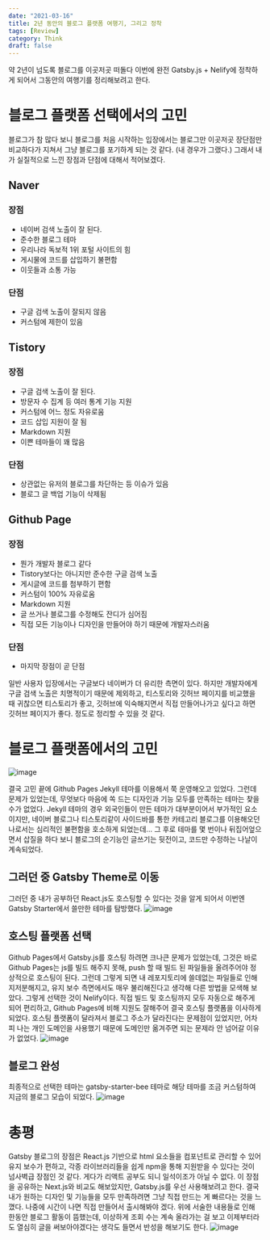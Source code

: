 ```yaml
---
date: "2021-03-16"
title: 2년 동안의 블로그 플랫폼 여행기, 그리고 정착
tags: [Review]
category: Think
draft: false
---
```


약 2년이 넘도록 블로그를 이곳저곳 떠돌다 이번에 완전 Gatsby.js + Nelify에 정착하게 되어서 그동안의 여행기를 정리해보려고 한다.

# 블로그 플랫폼 선택에서의 고민

블로그가 참 많다 보니 블로그를 처음 시작하는 입장에서는 블로그만 이곳저곳 장단점만 비교하다가 지쳐서 그냥 블로그를 포기하게 되는 것 같다. (내 경우가 그랬다.) 그래서 내가 실질적으로 느낀 장점과 단점에 대해서 적어보겠다.

## Naver

### 장점

- 네이버 검색 노출이 잘 된다.
- 준수한 블로그 테마
- 우리나라 독보적 1위 포털 사이트의 힘
- 게시물에 코드를 삽입하기 불편함
- 이웃들과 소통 가능

### 단점

- 구글 검색 노출이 잘되지 않음
- 커스텀에 제한이 있음

## Tistory

### 장점

- 구글 검색 노출이 잘 된다.
- 방문자 수 집계 등 여러 통계 기능 지원
- 커스텀에 어느 정도 자유로움
- 코드 삽입 지원이 잘 됨
- Markdown 지원
- 이쁜 테마들이 꽤 많음

### 단점

- 상관없는 유저의 블로그를 차단하는 등 이슈가 있음
- 블로그 글 백업 기능이 삭제됨

## Github Page

### 장점

- 뭔가 개발자 블로그 같다
- Tistory보다는 아니지만 준수한 구글 검색 노출
- 게시글에 코드를 첨부하기 편함
- 커스텀이 100% 자유로움
- Markdown 지원
- 글 쓰거나 블로그를 수정해도 잔디가 심어짐
- 직접 모든 기능이나 디자인을 만들어야 하기 때문에 개발자스러움

### 단점

- 마지막 장점이 곧 단점

일반 사용자 입장에서는 구글보다 네이버가 더 유리한 측면이 있다. 하지만 개발자에게 구글 검색 노출은 치명적이기 때문에 제외하고, 티스토리와 깃허브 페이지를 비교했을 때 귀찮으면 티스토리가 좋고, 깃허브에 익숙해지면서 직접 만들어나가고 싶다고 하면 깃허브 페이지가 좋다. 정도로 정리할 수 있을 것 같다.

# 블로그 플랫폼에서의 고민

![image](https://user-images.githubusercontent.com/45007556/111280159-da377180-867e-11eb-8d1f-0ce2fc90e86a.png)

결국 고민 끝에 Github Pages Jekyll 테마를 이용해서 쭉 운영해오고 있었다. 그런데 문제가 있었는데, 무엇보다 마음에 쏙 드는 디자인과 기능 모두를 만족하는 테마는 찾을 수가 없었다. Jekyll 테마의 경우 외국인들이 만든 테마가 대부분이어서 부가적인 요소이지만, 네이버 블로그나 티스토리같이 사이드바를 통한 카테고리 블로그를 이용해오던 나로서는 심리적인 불편함을 호소하게 되었는데... 그 후로 테마를 몇 번이나 뒤집어엎으면서 삽질을 하다 보니 블로그의 순기능인 글쓰기는 뒷전이고, 코드만 수정하는 나날이 계속되었다.

## 그러던 중 Gatsby Theme로 이동

그러던 중 내가 공부하던 React.js도 호스팅할 수 있다는 것을 알게 되어서 이번엔 Gatsby Starter에서 쓸만한 테마를 탐방했다.
![image](https://user-images.githubusercontent.com/45007556/111281667-8a59aa00-8680-11eb-84ae-c333ac5639ff.png)

## 호스팅 플랫폼 선택

Github Pages에서 Gatsby.js를 호스팅 하려면 크나큰 문제가 있었는데, 그것은 바로 Github Pages는 js를 빌드 해주지 못해, push 할 때 빌드 된 파일들을 올려주어야 정상적으로 호스팅이 된다. 그런데 그렇게 되면 내 레포지토리에 쓸데없는 파일들로 인해 지저분해지고, 유지 보수 측면에서도 매우 불리해진다고 생각해 다른 방법을 모색해 보았다.
그렇게 선택한 것이 Nelify이다. 직접 빌드 및 호스팅까지 모두 자동으로 해주게 되어 편리하고, Github Pages에 비해 지원도 잘해주어 결국 호스팅 플랫폼을 이사하게 되었다. 호스팅 플랫폼이 달라져서 블로그 주소가 달라진다는 문제점이 있었지만, 어차피 나는 개인 도메인을 사용했기 때문에 도메인만 옮겨주면 되는 문제라 안 넘어갈 이유가 없었다.
![image](https://user-images.githubusercontent.com/45007556/111283605-a5c5b480-8682-11eb-955c-fef3ec5a5613.png)

## 블로그 완성

최종적으로 선택한 테마는 gatsby-starter-bee 테마로 해당 테마를 조금 커스텀하여 지금의 블로그 모습이 되었다.
![image](https://user-images.githubusercontent.com/45007556/111282078-ee7c6e00-8680-11eb-8924-8360decdefa2.png)

# 총평

Gatsby 블로그의 장점은 React.js 기반으로 html 요소들을 컴포넌트로 관리할 수 있어 유지 보수가 편하고, 각종 라이브러리들을 쉽게 npm을 통해 지원받을 수 있다는 것이 넘사벽급 장점인 것 같다. 게다가 리액트 공부도 되니 일석이조가 아닐 수 없다. 이 장점을 공유하는 Next.js와 비교도 해보았지만, Gatsby.js를 우선 사용해보려고 한다. 결국 내가 원하는 디자인 및 기능들을 모두 만족하려면 그냥 직접 만드는 게 빠르다는 것을 느꼈다. 나중에 시간이 나면 직접 만들어서 출시해봐야 겠다.
위에 서술한 내용들로 인해 한동안 블로그 활동이 뜸했는데, 이상하게 조회 수는 계속 올라가는 걸 보고 이제부터라도 열심히 글을 써보아야겠다는 생각도 들면서 반성을 해보기도 한다.
![image](https://user-images.githubusercontent.com/45007556/111284646-aad73380-8683-11eb-942f-b153be47e123.png)
